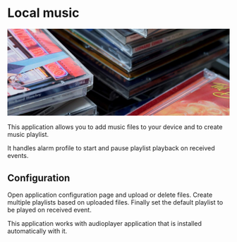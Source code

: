 # Local music

![alt text](https://github.com/CleepDevice/cleepapp-localmusic/raw/master/resources/background.jpg)

This application allows you to add music files to your device and to create music playlist.

It handles alarm profile to start and pause playlist playback on received events.


## Configuration

Open application configuration page and upload or delete files. Create multiple playlists based on uploaded files. Finally set the default playlist to be played on received event.

This application works with audioplayer application that is installed automatically with it.
